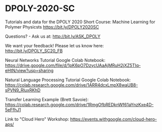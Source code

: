 # DPOLY-2020-SC
Tutorials and data for the DPOLY 2020 Short Course: Machine Learning for Polymer Physicsts
https://bit.ly/DPOLY2020SC

Questions? - Ask us at: http://bit.ly/ASK_DPOLY

We want your feedback! Please let us know here: http://bit.ly/DPOLY_SC20_FB

Neural Networks Tutorial Google Colab Notebook: https://drive.google.com/file/d/1pK6pO7DzycUAaAjMRuH2jXZ5TIq-eHtN/view?usp=sharing

Natural Language Processing Tutorial Google Colab Notebook: https://colab.research.google.com/drive/1ARR4dcxLmpX8waUB8-sPVN9_RluxRKhD

Transfer Learning Example (Brett Savoie): https://colab.research.google.com/drive/1RmgOfbREDknWf61aYnzKxe4D-5eFfhJ1

Link to "Cloud Hero" Workshop: https://events.withgoogle.com/cloud-hero-aps/
